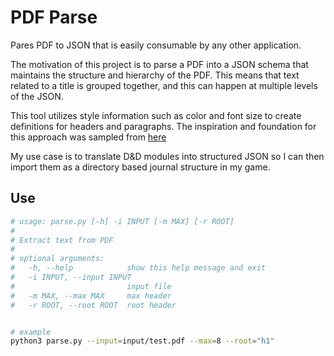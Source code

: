 # PDF Parse

Pares PDF to JSON that is easily consumable by any other application.

The motivation of this project is to parse a PDF into a JSON schema that
maintains the structure and hierarchy of the PDF. This means that text related
to a title is grouped together, and this can happen at multiple levels of the
JSON.

This tool utilizes style information such as color and font size to create
definitions for headers and paragraphs. The inspiration and foundation for this
approach was sampled from [here](https://towardsdatascience.com/extracting-headers-and-paragraphs-from-pdf-using-pymupdf-676e8421c467)

My use case is to translate D&D modules into structured JSON so I can then
import them as a directory based journal structure in my game.

## Use

```bash
# usage: parse.py [-h] -i INPUT [-m MAX] [-r ROOT]
#
# Extract text from PDF
#
# optional arguments:
#   -h, --help            show this help message and exit
#   -i INPUT, --input INPUT
#                         input file
#   -m MAX, --max MAX     max header
#   -r ROOT, --root ROOT  root header


# example
python3 parse.py --input=input/test.pdf --max=8 --root="h1"
```
